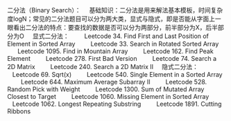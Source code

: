 二分法（Binary Search）：
    基础知识：二分法是用来解法基本模板，时间复杂度logN；常见的二分法题目可以分为两大类，显式与隐式，即是否能从字面上一眼看出二分法的特点：要查找的数据是否可以分为两部分，前半部分为X，后半部分为O
    显式二分法：
        Leetcode 34. Find First and Last Position of Element in Sorted Array
        Leetcode 33. Search in Rotated Sorted Array
        Leetcode 1095. Find in Mountain Array
        Leetcode 162. Find Peak Element
        Leetcode 278. First Bad Version
        Leetcode 74. Search a 2D Matrix
        Leetcode 240. Search a 2D Matrix II
    隐式二分法：
        Leetcode 69. Sqrt(x)
        Leetcode 540. Single Element in a Sorted Array
        Leetcode 644. Maximum Average Subarray II
        Leetcode 528. Random Pick with Weight
        Leetcode 1300. Sum of Mutated Array Closest to Target
        Leetcode 1060. Missing Element in Sorted Array
        Leetcode 1062. Longest Repeating Substring
        Leetcode 1891. Cutting Ribbons
